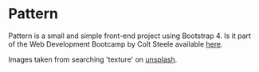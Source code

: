 Pattern
=======

Pattern is a small and simple front-end project using Bootstrap 4. Is it part of the Web Development Bootcamp by Colt Steele available [here](https://www.udemy.com/the-web-developer-bootcamp/).

Images taken from searching 'texture' on [unsplash](https://unsplash.com/search/photos/texture).